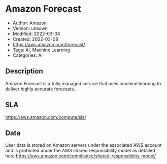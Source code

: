 # Amazon Forecast

* Author: Amazon
* Version: unkown
* Modified: 2022-03-08
* Created: 2022-03-08
* <https://aws.amazon.com/forecast/>
* Tags: AI, Machine Learning
* Categories: AI

## Description

Amazon Forecast is a fully managed service that uses machine learning to deliver highly accurate forecasts.

## SLA

https://aws.amazon.com/compute/sla/

## Data

User data is stored on Amazon servers under the associated AWS account and is protected under the AWS shared responsibility model as detailed here https://aws.amazon.com/compliance/shared-responsibility-model/
